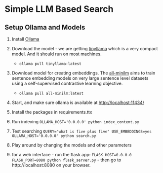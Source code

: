 # Simple LLM Based Search


## Setup Ollama and Models
1. Install [Ollama](https://ollama.com/download)
2. Download the model - we are getting [tinyllama](https://ollama.com/library/tinyllama) which is a very compact model. And it should run on most machines.
    - `ollama pull tinyllama:latest`
3. Download model for creating embeddings. The [all-minilm](https://ollama.com/library/all-minilm) aims to train sentence embedding models on very large sentence level datasets using a self-supervised contrastive learning objective.
    - `ollama pull all-minilm:latest`
4. Start, and make sure ollama is available at [http://localhost:11434/](http://localhost:11434/)

5. Install the packages in requirements.ttx
6. Run indexing
    `OLLAMA_HOST='0.0.0.0' python index_content.py`
7. Test searching
    `QUERY="what is five plus five" USE_EMBEDDINGS=yes OLLAMA_HOST='0.0.0.0' python search.py `
8. Play around by changing the models and other parameters
9. for a web interface - run the flask app: `FLASK_HOST=0.0.0.0 FLASK_PORT=8080 python flask_server.py` - then go to http://localhost:8080 on your browser.

